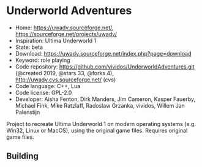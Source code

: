 # Underworld Adventures

- Home: https://uwadv.sourceforge.net/, https://sourceforge.net/projects/uwadv/
- Inspiration: Ultima Underworld 1
- State: beta
- Download: https://uwadv.sourceforge.net/index.php?page=download
- Keyword: role playing
- Code repository: https://github.com/vividos/UnderworldAdventures.git (@created 2019, @stars 33, @forks 4), http://uwadv.cvs.sourceforge.net/ (cvs)
- Code language: C++, Lua
- Code license: GPL-2.0
- Developer: Aisha Fenton, Dirk Manders, Jim Cameron, Kasper Fauerby, Michael Fink, Mike Ratzlaff, Radoslaw Grzanka, vividos, Willem Jan Palenstijn

Project to recreate Ultima Underworld 1 on modern operating systems (e.g. Win32, Linux or MacOS), using the original game files.
Requires original game files.

## Building
